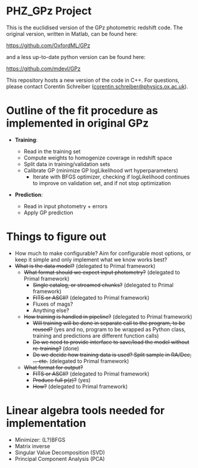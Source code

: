 PHZ_GPz Project
===============

This is the euclidised version of the GPz photometric redshift code. The original version, written in Matlab, can be found here:

https://github.com/OxfordML/GPz

and a less up-to-date python version can be found here:

https://github.com/mdevl/GPz

This repository hosts a new version of the code in C++. For questions, please contact Corentin Schreiber (corentin.schreiber@physics.ox.ac.uk).


Outline of the fit procedure as implemented in original GPz
===========================================================

 * **Training**:
   * Read in the training set
   * Compute weights to homogenize coverage in redshift space
   * Split data in training/validation sets
   * Calibrate GP (minimize GP logLikelihood wrt hyperparameters)
     * Iterate with BFGS optimizer, checking if logLikelihood continues to improve on validation set, and if not stop optimization

 * **Prediction**:
   * Read in input photometry + errors
   * Apply GP prediction


Things to figure out
====================

 * How much to make configurable? Aim for configurable most options, or keep it simple and only implement what we know works best?
 * ~~What is the data model?~~ (delegated to Primal framework)
   * ~~What format should we expect input photometry?~~ (delegated to Primal framework)
     * ~~Single catalog, or streamed chunks?~~ (delegated to Primal framework)
     * ~~FITS or ASCII?~~ (delegated to Primal framework)
     * Fluxes of mags?
     * Anything else?
   * ~~How training is handled in pipeline?~~ (delegated to Primal framework)
     * ~~Will training will be done in separate call to the program, to be reused?~~ (yes and no, program to be wrapped as Python class, training and predictions are different function calls)
     * ~~Do we need to provide interface to save/load the model without re-training?~~ (done)
     * ~~Do we decide how training data is used? Split sample in RA/Dec, ... etc.~~ (delegated to Primal framework)
   * ~~What format for output?~~
     * ~~FITS or ASCII?~~ (delegated to Primal framework)
     * ~~Produce full p(z)?~~ (yes)
     * ~~How?~~ (delegated to Primal framework)


Linear algebra tools needed for implementation
==============================================

 * Minimizer: (L?)BFGS
 * Matrix inverse
 * Singular Value Decomposition (SVD)
 * Principal Component Analysis (PCA)
